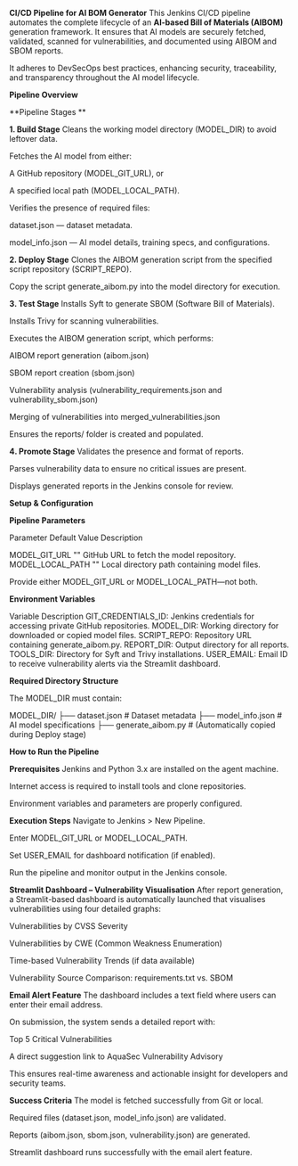**CI/CD Pipeline for AI BOM Generator**
This Jenkins CI/CD pipeline automates the complete lifecycle of an **AI-based Bill of Materials (AIBOM)** generation framework. It ensures that AI models are securely fetched, validated, scanned for vulnerabilities, and documented using AIBOM and SBOM reports.

It adheres to DevSecOps best practices, enhancing security, traceability, and transparency throughout the AI model lifecycle.

**Pipeline Overview**

**Pipeline Stages **

**1. Build Stage**
Cleans the working model directory (MODEL_DIR) to avoid leftover data.

Fetches the AI model from either:

A GitHub repository (MODEL_GIT_URL), or

A specified local path (MODEL_LOCAL_PATH).

Verifies the presence of required files:

dataset.json — dataset metadata.

model_info.json — AI model details, training specs, and configurations.

**2️. Deploy Stage**
Clones the AIBOM generation script from the specified script repository (SCRIPT_REPO).

Copy the script generate_aibom.py into the model directory for execution.

**3️. Test Stage**
Installs Syft to generate SBOM (Software Bill of Materials).

Installs Trivy for scanning vulnerabilities.

Executes the AIBOM generation script, which performs:

AIBOM report generation (aibom.json)

SBOM report creation (sbom.json)

Vulnerability analysis (vulnerability_requirements.json and vulnerability_sbom.json)

Merging of vulnerabilities into merged_vulnerabilities.json

Ensures the reports/ folder is created and populated.

**4️. Promote Stage**
Validates the presence and format of reports.

Parses vulnerability data to ensure no critical issues are present.

Displays generated reports in the Jenkins console for review.



**Setup & Configuration**


**Pipeline Parameters**

Parameter	Default Value	Description

MODEL_GIT_URL	""	    GitHub URL to fetch the model repository.
MODEL_LOCAL_PATH	""	Local directory path containing model files.

Provide either MODEL_GIT_URL or MODEL_LOCAL_PATH—not both.

**Environment Variables**

Variable	Description
GIT_CREDENTIALS_ID:  Jenkins credentials for accessing private GitHub repositories.
MODEL_DIR:           Working directory for downloaded or copied model files.
SCRIPT_REPO:	       Repository URL containing generate_aibom.py.
REPORT_DIR:	         Output directory for all reports.
TOOLS_DIR:	         Directory for Syft and Trivy installations.
USER_EMAIL:          Email ID to receive vulnerability alerts via the Streamlit dashboard.

**Required Directory Structure**

The MODEL_DIR must contain:


MODEL_DIR/
├── dataset.json              # Dataset metadata
├── model_info.json           # AI model specifications
├── generate_aibom.py         # (Automatically copied during Deploy stage)


**How to Run the Pipeline**

**Prerequisites**
Jenkins and Python 3.x are installed on the agent machine.

Internet access is required to install tools and clone repositories.

Environment variables and parameters are properly configured.



**Execution Steps**
Navigate to Jenkins > New Pipeline.

Enter MODEL_GIT_URL or MODEL_LOCAL_PATH.

Set USER_EMAIL for dashboard notification (if enabled).

Run the pipeline and monitor output in the Jenkins console.


**Streamlit Dashboard – Vulnerability Visualisation**
After report generation, a Streamlit-based dashboard is automatically launched that visualises vulnerabilities using four detailed graphs:

Vulnerabilities by CVSS Severity

Vulnerabilities by CWE (Common Weakness Enumeration)

Time-based Vulnerability Trends (if data available)

Vulnerability Source Comparison: requirements.txt vs. SBOM



**Email Alert Feature**
The dashboard includes a text field where users can enter their email address.

On submission, the system sends a detailed report with:

Top 5 Critical Vulnerabilities

A direct suggestion link to AquaSec Vulnerability Advisory

This ensures real-time awareness and actionable insight for developers and security teams.


**Success Criteria**
The model is fetched successfully from Git or local.

Required files (dataset.json, model_info.json) are validated.

Reports (aibom.json, sbom.json, vulnerability.json) are generated.

Streamlit dashboard runs successfully with the email alert feature.

